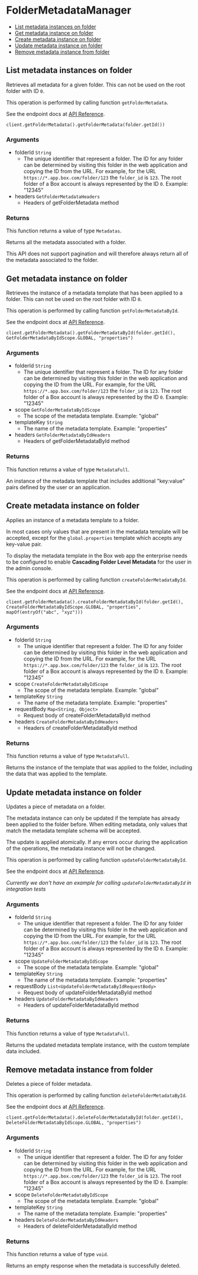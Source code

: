 # FolderMetadataManager


- [List metadata instances on folder](#list-metadata-instances-on-folder)
- [Get metadata instance on folder](#get-metadata-instance-on-folder)
- [Create metadata instance on folder](#create-metadata-instance-on-folder)
- [Update metadata instance on folder](#update-metadata-instance-on-folder)
- [Remove metadata instance from folder](#remove-metadata-instance-from-folder)

## List metadata instances on folder

Retrieves all metadata for a given folder. This can not be used on the root
folder with ID `0`.

This operation is performed by calling function `getFolderMetadata`.

See the endpoint docs at
[API Reference](https://developer.box.com/reference/get-folders-id-metadata/).

<!-- sample get_folders_id_metadata -->
```
client.getFolderMetadata().getFolderMetadata(folder.getId())
```

### Arguments

- folderId `String`
  - The unique identifier that represent a folder.  The ID for any folder can be determined by visiting this folder in the web application and copying the ID from the URL. For example, for the URL `https://*.app.box.com/folder/123` the `folder_id` is `123`.  The root folder of a Box account is always represented by the ID `0`. Example: "12345"
- headers `GetFolderMetadataHeaders`
  - Headers of getFolderMetadata method


### Returns

This function returns a value of type `Metadatas`.

Returns all the metadata associated with a folder.

This API does not support pagination and will therefore always return
all of the metadata associated to the folder.


## Get metadata instance on folder

Retrieves the instance of a metadata template that has been applied to a
folder. This can not be used on the root folder with ID `0`.

This operation is performed by calling function `getFolderMetadataById`.

See the endpoint docs at
[API Reference](https://developer.box.com/reference/get-folders-id-metadata-id-id/).

<!-- sample get_folders_id_metadata_id_id -->
```
client.getFolderMetadata().getFolderMetadataById(folder.getId(), GetFolderMetadataByIdScope.GLOBAL, "properties")
```

### Arguments

- folderId `String`
  - The unique identifier that represent a folder.  The ID for any folder can be determined by visiting this folder in the web application and copying the ID from the URL. For example, for the URL `https://*.app.box.com/folder/123` the `folder_id` is `123`.  The root folder of a Box account is always represented by the ID `0`. Example: "12345"
- scope `GetFolderMetadataByIdScope`
  - The scope of the metadata template. Example: "global"
- templateKey `String`
  - The name of the metadata template. Example: "properties"
- headers `GetFolderMetadataByIdHeaders`
  - Headers of getFolderMetadataById method


### Returns

This function returns a value of type `MetadataFull`.

An instance of the metadata template that includes
additional "key:value" pairs defined by the user or
an application.


## Create metadata instance on folder

Applies an instance of a metadata template to a folder.

In most cases only values that are present in the metadata template
will be accepted, except for the `global.properties` template which accepts
any key-value pair.

To display the metadata template in the Box web app the enterprise needs to be
configured to enable **Cascading Folder Level Metadata** for the user in the
admin console.

This operation is performed by calling function `createFolderMetadataById`.

See the endpoint docs at
[API Reference](https://developer.box.com/reference/post-folders-id-metadata-id-id/).

<!-- sample post_folders_id_metadata_id_id -->
```
client.getFolderMetadata().createFolderMetadataById(folder.getId(), CreateFolderMetadataByIdScope.GLOBAL, "properties", mapOf(entryOf("abc", "xyz")))
```

### Arguments

- folderId `String`
  - The unique identifier that represent a folder.  The ID for any folder can be determined by visiting this folder in the web application and copying the ID from the URL. For example, for the URL `https://*.app.box.com/folder/123` the `folder_id` is `123`.  The root folder of a Box account is always represented by the ID `0`. Example: "12345"
- scope `CreateFolderMetadataByIdScope`
  - The scope of the metadata template. Example: "global"
- templateKey `String`
  - The name of the metadata template. Example: "properties"
- requestBody `Map<String, Object>`
  - Request body of createFolderMetadataById method
- headers `CreateFolderMetadataByIdHeaders`
  - Headers of createFolderMetadataById method


### Returns

This function returns a value of type `MetadataFull`.

Returns the instance of the template that was applied to the folder,
including the data that was applied to the template.


## Update metadata instance on folder

Updates a piece of metadata on a folder.

The metadata instance can only be updated if the template has already been
applied to the folder before. When editing metadata, only values that match
the metadata template schema will be accepted.

The update is applied atomically. If any errors occur during the
application of the operations, the metadata instance will not be changed.

This operation is performed by calling function `updateFolderMetadataById`.

See the endpoint docs at
[API Reference](https://developer.box.com/reference/put-folders-id-metadata-id-id/).

*Currently we don't have an example for calling `updateFolderMetadataById` in integration tests*

### Arguments

- folderId `String`
  - The unique identifier that represent a folder.  The ID for any folder can be determined by visiting this folder in the web application and copying the ID from the URL. For example, for the URL `https://*.app.box.com/folder/123` the `folder_id` is `123`.  The root folder of a Box account is always represented by the ID `0`. Example: "12345"
- scope `UpdateFolderMetadataByIdScope`
  - The scope of the metadata template. Example: "global"
- templateKey `String`
  - The name of the metadata template. Example: "properties"
- requestBody `List<UpdateFolderMetadataByIdRequestBody>`
  - Request body of updateFolderMetadataById method
- headers `UpdateFolderMetadataByIdHeaders`
  - Headers of updateFolderMetadataById method


### Returns

This function returns a value of type `MetadataFull`.

Returns the updated metadata template instance, with the
custom template data included.


## Remove metadata instance from folder

Deletes a piece of folder metadata.

This operation is performed by calling function `deleteFolderMetadataById`.

See the endpoint docs at
[API Reference](https://developer.box.com/reference/delete-folders-id-metadata-id-id/).

<!-- sample delete_folders_id_metadata_id_id -->
```
client.getFolderMetadata().deleteFolderMetadataById(folder.getId(), DeleteFolderMetadataByIdScope.GLOBAL, "properties")
```

### Arguments

- folderId `String`
  - The unique identifier that represent a folder.  The ID for any folder can be determined by visiting this folder in the web application and copying the ID from the URL. For example, for the URL `https://*.app.box.com/folder/123` the `folder_id` is `123`.  The root folder of a Box account is always represented by the ID `0`. Example: "12345"
- scope `DeleteFolderMetadataByIdScope`
  - The scope of the metadata template. Example: "global"
- templateKey `String`
  - The name of the metadata template. Example: "properties"
- headers `DeleteFolderMetadataByIdHeaders`
  - Headers of deleteFolderMetadataById method


### Returns

This function returns a value of type `void`.

Returns an empty response when the metadata is
successfully deleted.


